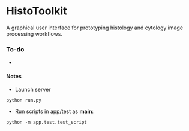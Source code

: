# HistoToolkit

A graphical user interface for prototyping histology and cytology image processing workflows.

### To-do
* 

#### Notes
* Launch server
```
python run.py
```

* Run scripts in app/test as __main__:
```
python -m app.test.test_script
```
